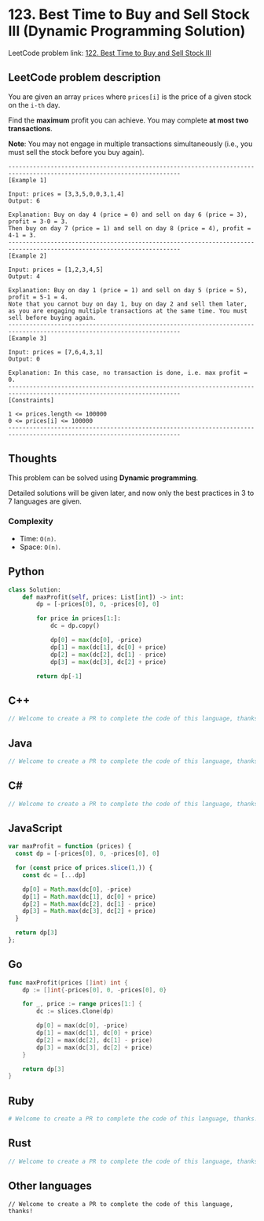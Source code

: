 # 123. Best Time to Buy and Sell Stock III (Dynamic Programming Solution)
LeetCode problem link: [122. Best Time to Buy and Sell Stock III](https://leetcode.com/problems/best-time-to-buy-and-sell-stock-iii/)

## LeetCode problem description
You are given an array `prices` where `prices[i]` is the price of a given stock on the `i-th` day.

Find the **maximum** profit you can achieve. You may complete **at most two transactions**.

**Note**: You may not engage in multiple transactions simultaneously (i.e., you must sell the stock before you buy again).

```
-----------------------------------------------------------------------------------------------------------------------
[Example 1]

Input: prices = [3,3,5,0,0,3,1,4]
Output: 6

Explanation: Buy on day 4 (price = 0) and sell on day 6 (price = 3), profit = 3-0 = 3.
Then buy on day 7 (price = 1) and sell on day 8 (price = 4), profit = 4-1 = 3.
-----------------------------------------------------------------------------------------------------------------------
[Example 2]

Input: prices = [1,2,3,4,5]
Output: 4

Explanation: Buy on day 1 (price = 1) and sell on day 5 (price = 5), profit = 5-1 = 4.
Note that you cannot buy on day 1, buy on day 2 and sell them later, as you are engaging multiple transactions at the same time. You must sell before buying again.
-----------------------------------------------------------------------------------------------------------------------
[Example 3]

Input: prices = [7,6,4,3,1]
Output: 0

Explanation: In this case, no transaction is done, i.e. max profit = 0.
-----------------------------------------------------------------------------------------------------------------------
[Constraints]

1 <= prices.length <= 100000
0 <= prices[i] <= 100000
-----------------------------------------------------------------------------------------------------------------------
```

## Thoughts
This problem can be solved using **Dynamic programming**.

Detailed solutions will be given later, and now only the best practices in 3 to 7 languages are given.

### Complexity
* Time: `O(n)`.
* Space: `O(n)`.

## Python
```python
class Solution:
    def maxProfit(self, prices: List[int]) -> int:
        dp = [-prices[0], 0, -prices[0], 0]

        for price in prices[1:]:
            dc = dp.copy()

            dp[0] = max(dc[0], -price)
            dp[1] = max(dc[1], dc[0] + price)
            dp[2] = max(dc[2], dc[1] - price)
            dp[3] = max(dc[3], dc[2] + price)

        return dp[-1]
```

## C++
```cpp
// Welcome to create a PR to complete the code of this language, thanks!
```

## Java
```java
// Welcome to create a PR to complete the code of this language, thanks!
```

## C#
```c#
// Welcome to create a PR to complete the code of this language, thanks!
```

## JavaScript
```javascript
var maxProfit = function (prices) {
  const dp = [-prices[0], 0, -prices[0], 0]

  for (const price of prices.slice(1,)) {
    const dc = [...dp]

    dp[0] = Math.max(dc[0], -price)
    dp[1] = Math.max(dc[1], dc[0] + price)
    dp[2] = Math.max(dc[2], dc[1] - price)
    dp[3] = Math.max(dc[3], dc[2] + price)
  }

  return dp[3]
};
```

## Go
```go
func maxProfit(prices []int) int {
    dp := []int{-prices[0], 0, -prices[0], 0}

    for _, price := range prices[1:] {
        dc := slices.Clone(dp)

        dp[0] = max(dc[0], -price)
        dp[1] = max(dc[1], dc[0] + price)
        dp[2] = max(dc[2], dc[1] - price)
        dp[3] = max(dc[3], dc[2] + price)
    }

    return dp[3]
}
```

## Ruby
```ruby
# Welcome to create a PR to complete the code of this language, thanks!
```

## Rust
```rust
// Welcome to create a PR to complete the code of this language, thanks!
```

## Other languages
```
// Welcome to create a PR to complete the code of this language, thanks!
```
